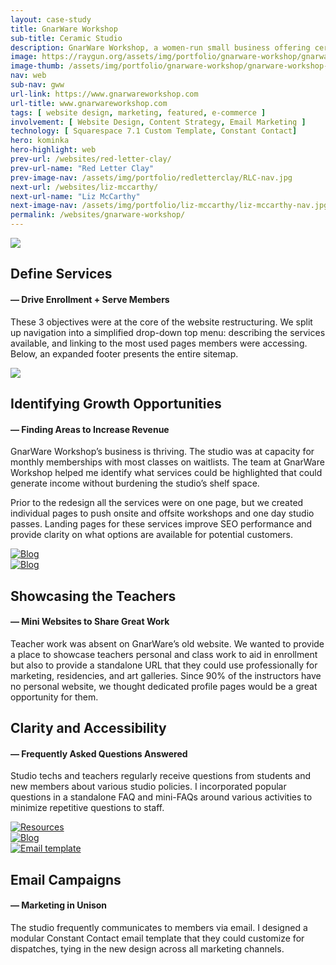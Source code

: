 ```yaml
---
layout: case-study
title: GnarWare Workshop
sub-title: Ceramic Studio
description: GnarWare Workshop, a women-run small business offering ceramic classes in the Pilsen neighborhood of Chicago, sought a comprehensive revamp of its website. I transitioned them off of the Squarespace 7.0 engine, to the newer and easier-to-maintain 7.1 version. The new website not only aims to boost revenue in needed areas where capacity allows, but also enhance the overall search engine optimization (SEO) performance for the business.
image: https://raygun.org/assets/img/portfolio/gnarware-workshop/gnarware-workshop.png
image-thumb: /assets/img/portfolio/gnarware-workshop/gnarware-workshop-nav.jpg
nav: web
sub-nav: gww
url-link: https://www.gnarwareworkshop.com
url-title: www.gnarwareworkshop.com
tags: [ website design, marketing, featured, e-commerce ]
involvement: [ Website Design, Content Strategy, Email Marketing ]
technology: [ Squarespace 7.1 Custom Template, Constant Contact]
hero: kominka
hero-highlight: web
prev-url: /websites/red-letter-clay/
prev-url-name: "Red Letter Clay"
prev-image-nav: /assets/img/portfolio/redletterclay/RLC-nav.jpg
next-url: /websites/liz-mccarthy/
next-url-name: "Liz McCarthy"
next-image-nav: /assets/img/portfolio/liz-mccarthy/liz-mccarthy-nav.jpg
permalink: /websites/gnarware-workshop/
---
```

<div class="container-fluid gww bg-white">
<div class="container">
    <div class="row align-items-center pt-5" id="trigger-1">
      <div class="col-lg-6 col-md-12 mt-5">  
        <a href="/assets/img/portfolio/gnarware-workshop/gnarware-workshop-services.png" class="glightboxGallery"><img src="/assets/img/portfolio/gnarware-workshop/gnarware-workshop-services.png" class="img-fluid cursor-zoom" data-aos="fade-up" data-aos-anchor-placement="top-bottom" data-aos-anchor="#trigger-1" data-aos-once="true"></a>
      </div>  
      <div class="col-lg-6 col-md-12 mt-5 ps-sm-5" data-aos="fade-up" data-aos-anchor-placement="top-bottom" data-aos-anchor="#trigger-1" data-aos-once="true">
        <h2 class="gww">Define Services</h2>
        <h4 class="gww pb-4">&mdash; Drive Enrollment + Serve Members</h4>
        <p>These 3 objectives were at the core of the website restructuring. We split up navigation into a simplified drop-down top menu: describing the services available, and linking to the most used pages members were accessing. Below, an expanded footer presents the entire sitemap.</p>
        <p class="mt-5"><a href="/assets/img/portfolio/gnarware-workshop/gnarware-workshop-footer.png" class="glightboxGallery"><img src="/assets/img/portfolio/gnarware-workshop/gnarware-workshop-footer.png" class="img-fluid cursor-zoom" data-aos="fade-up" data-aos-anchor-placement="top-bottom" data-aos-anchor="#trigger-1" data-aos-once="true"></a></p>
      </div>
    </div>
    <div class="row align-items-center my-5" id="trigger-3">
      <div class="col-lg-6 col-md-12" data-aos="fade-up" data-aos-once="true" data-aos-anchor="#trigger-3" data-aos-anchor-placement="center-bottom">
      <h2 class="gww">Identifying Growth Opportunities</h2>
            <h4 class="gww pb-4">&mdash; Finding Areas to Increase Revenue</h4>
            <p class="introduction">GnarWare Workshop’s business is thriving. The studio was at capacity for monthly memberships with most classes on waitlists. The team at GnarWare Workshop helped me identify what services could be highlighted that could generate income without burdening the studio’s shelf space.</p>
            <p>Prior to the redesign all the services were on one page, but we created individual pages to push onsite and offsite workshops and one day studio passes. Landing pages for these services improve SEO performance and provide clarity on what options are available for potential customers.</p>       
      </div>
      <div class="col-lg-6 col-md-12 ps-sm-5" data-aos="fade-up" data-aos-once="true" data-aos-anchor="#trigger-3" data-aos-anchor-placement="center-bottom">
        <a href="/assets/img/portfolio/gnarware-workshop/gnarware-workshops-events.png" class="glightboxGallery"><img src="/assets/img/portfolio/gnarware-workshop/gnarware-workshops-events.png" alt="Blog" class="img-fluid cursor-zoom"></a> 
      </div>
    </div>
    <div class="row align-items-center my-5" id="trigger-2">
      <div class="col-lg-6 col-md-12" data-aos="fade-up" data-aos-anchor-placement="center-bottom" data-aos-anchor="#trigger-2" data-aos-once="true">
        <a href="/assets/img/portfolio/gnarware-workshop/gnarware-workshop-teacher-portfolios.png" class="glightboxGallery"><img src="/assets/img/portfolio/gnarware-workshop/gnarware-workshop-teacher-portfolios.png" alt="Blog" class="img-fluid cursor-zoom"></a>
      </div>
      <div class="col-lg-6 col-md-12 mt-5 ps-sm-5" data-aos="fade-up" data-aos-anchor-placement="center-bottom" data-aos-once="true" data-aos-anchor="#trigger-2">
        <h2 class="gww">Showcasing the Teachers</h2>
        <h4 class="gww pb-4">&mdash; Mini Websites to Share Great Work</h4>
        <p>Teacher work was absent on GnarWare’s old website. We wanted to provide a place to showcase teachers personal and class work to aid in enrollment but also to provide a standalone URL that they could use professionally for marketing, residencies, and art galleries. Since 90% of the instructors have no personal website, we thought dedicated profile pages would be a great opportunity for them.</p>
      </div>
    </div>
    <div class="row mt-5" id="trigger-4">
        <div class="col-lg-12 mt-5" data-aos="fade-up" data-aos-once="true" data-aos-anchor="#trigger-4">
            <h2 class="gww">Clarity and Accessibility</h2>
            <h4 class="gww pb-4">&mdash; Frequently Asked Questions Answered</h4>
            <p>Studio techs and teachers regularly receive questions from students and new members about various studio policies. I incorporated popular questions in a standalone FAQ and mini-FAQs around various activities to minimize repetitive questions to staff.</p>
        </div>
    </div>
    <div class="row" id="trigger-4">
      <div class="col-lg-6 col-md-12 mt-5" data-aos="fade-up" data-aos-once="true" data-aos-anchor="#trigger-4" data-aos-anchor-placement="center-bottom">
        <a href="/assets/img/portfolio/gnarware-workshop/gnarware-workshop-faq.png" class="glightboxGallery"><img src="/assets/img/portfolio/gnarware-workshop/gnarware-workshop-faq.png" alt="Resources"  class="img-fluid cursor-zoom"></a>         
      </div>
      <div class="col-lg-6 col-md-12 mt-5" data-aos="fade-up" data-aos-once="true" data-aos-anchor="#trigger-4" data-aos-anchor-placement="center-bottom">
        <a href="/assets/img/portfolio/gnarware-workshop/gnarware-workshop-faq-pickup.png" class="glightboxGallery"><img src="/assets/img/portfolio/gnarware-workshop/gnarware-workshop-faq-pickup.png" alt="Blog" class="img-fluid cursor-zoom"></a> 
      </div>
    </div>
    <div class="row align-items-center" id="trigger-5">
      <div class="col-lg-6 col-md-12" data-aos="zoom-in-up" data-aos-once="true" data-aos-anchor="#trigger-5" data-aos-anchor-placement="center-bottom">
            <a href="/assets/img/portfolio/gnarware-workshop/gnarware-workshop-email-template.png" class="glightboxGallery"><img src="/assets/img/portfolio/gnarware-workshop/gnarware-workshop-email-template.png" alt="Email template" class="img-fluid cursor-zoom"></a> 
      </div>
      <div class="col-lg-6 col-md-12 mb-5" data-aos="fade-up" data-aos-once="true" data-aos-anchor="#trigger-5" data-aos-anchor-placement="center-bottom">
      <h2 class="gww">Email Campaigns</h2>
            <h4 class="gww pb-4">&mdash; Marketing in Unison</h4>
            <p>The studio frequently communicates to members via email. I designed a modular Constant Contact email template that they could customize for dispatches, tying in the new design across all marketing channels.</p>  
      </div>
    </div>
  </div>
</div>